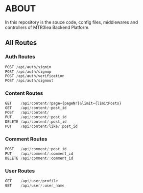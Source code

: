 # ABOUT

In this repository is the souce code, config files, middlewares and controllers of MTR3lea Backend Platform. 

## All Routes

### Auth Routes
```javascript
POST /api/auth/signin
POST /api/auth/signup
POST /api/auth/verification
POST /api/auth/signout
```

### Content Routes
```javascript
GET    /api/content/?page={pageNr}&limit={limitPosts}
GET    /api/content/:post_id
POST   /api/content/
PUT    /api/content/:post_id
DELETE /api/content/:post_id
PUT    /api/content/like/:post_id
```

### Comment Routes
```javascript
POST   /api/comment/:post_id 
PUT    /api/comment/:comment_id
DELETE /api/comment/:comment_id
```

### User Routes
```javascript
GET    /api/user/profile
GET    /api/user/:user_name
```
